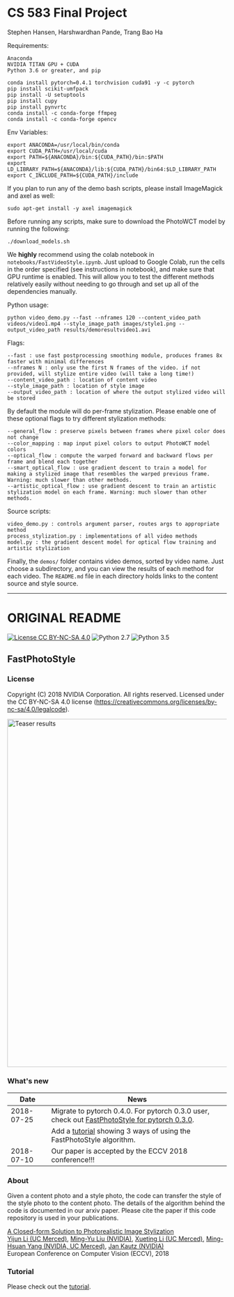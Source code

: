 # CS 583 Final Project

Stephen Hansen, Harshwardhan Pande, Trang Bao Ha

Requirements:

```
Anaconda
NVIDIA TITAN GPU + CUDA
Python 3.6 or greater, and pip

conda install pytorch=0.4.1 torchvision cuda91 -y -c pytorch
pip install scikit-umfpack
pip install -U setuptools
pip install cupy
pip install pynvrtc
conda install -c conda-forge ffmpeg
conda install -c conda-forge opencv
```

Env Variables:

```
export ANACONDA=/usr/local/bin/conda
export CUDA_PATH=/usr/local/cuda
export PATH=${ANACONDA}/bin:${CUDA_PATH}/bin:$PATH
export LD_LIBRARY_PATH=${ANACONDA}/lib:${CUDA_PATH}/bin64:$LD_LIBRARY_PATH
export C_INCLUDE_PATH=${CUDA_PATH}/include
```

If you plan to run any of the demo bash scripts, please install ImageMagick and axel as well:

```
sudo apt-get install -y axel imagemagick
```

Before running any scripts, make sure to download the PhotoWCT model by running the following:

```
./download_models.sh
```

We **highly** recommend using the colab notebook in `notebooks/FastVideoStyle.ipynb`. Just upload to Google Colab,
run the cells in the order specified (see instructions in notebook), and make sure that GPU runtime is enabled.
This will allow you to test the different methods relatively easily without needing to go through and set
up all of the dependencies manually.

Python usage:

```
python video_demo.py --fast --nframes 120 --content_video_path videos/video1.mp4 --style_image_path images/style1.png --output_video_path results/demoresultvideo1.avi
```

Flags:

```
--fast : use fast postprocessing smoothing module, produces frames 8x faster with minimal differences
--nframes N : only use the first N frames of the video. if not provided, will stylize entire video (will take a long time!)
--content_video_path : location of content video
--style_image_path : location of style image
--output_video_path : location of where the output stylized video will be stored
```

By default the module will do per-frame stylization. Please enable one of these optional flags to try different
stylization methods:

```
--general_flow : preserve pixels between frames where pixel color does not change
--color_mapping : map input pixel colors to output PhotoWCT model colors
--optical_flow : compute the warped forward and backward flows per frame and blend each together
--smart_optical_flow : use gradient descent to train a model for making a stylized image that resembles the warped previous frame. Warning: much slower than other methods.
--artistic_optical_flow : use gradient descent to train an artistic stylization model on each frame. Warning: much slower than other methods.
```

Source scripts:

```
video_demo.py : controls argument parser, routes args to appropriate method
process_stylization.py : implementations of all video methods
model.py : the gradient descent model for optical flow training and artistic stylization
```

Finally, the `demos/` folder contains video demos, sorted by video name. Just choose a subdirectory, and you can view
the results of each method for each video. The `README.md` file in each directory holds links to the content source and
style source.

-------------------------------

# ORIGINAL README

[![License CC BY-NC-SA 4.0](https://img.shields.io/badge/license-CC4.0-blue.svg)](https://raw.githubusercontent.com/NVIDIA/FastPhotoStyle/master/LICENSE.md)
![Python 2.7](https://img.shields.io/badge/python-2.7-green.svg)
![Python 3.5](https://img.shields.io/badge/python-3.5-green.svg)

## FastPhotoStyle

### License
Copyright (C) 2018 NVIDIA Corporation.  All rights reserved.
Licensed under the CC BY-NC-SA 4.0 license (https://creativecommons.org/licenses/by-nc-sa/4.0/legalcode).

<img src="https://raw.githubusercontent.com/NVIDIA/FastPhotoStyle/master/teaser.png" width="800" title="Teaser results"> 


### What's new
 
 | Date     | News |
 |----------|--------------|
 |2018-07-25| Migrate to pytorch 0.4.0. For pytorch 0.3.0 user, check out [FastPhotoStyle for pytorch 0.3.0](https://github.com/NVIDIA/FastPhotoStyle/releases/tag/f33e07f). |
 |          | Add a [tutorial](TUTORIAL.md) showing 3 ways of using the FastPhotoStyle algorithm.|
 |2018-07-10| Our paper is accepted by the ECCV 2018 conference!!! | 


### About

Given a content photo and a style photo, the code can transfer the style of the style photo to the content photo. The details of the algorithm behind the code is documented in our arxiv paper. Please cite the paper if this code repository is used in your publications.

[A Closed-form Solution to Photorealistic Image Stylization](https://arxiv.org/abs/1802.06474) <br> 
[Yijun Li (UC Merced)](https://sites.google.com/site/yijunlimaverick/), [Ming-Yu Liu (NVIDIA)](http://mingyuliu.net/), [Xueting Li (UC Merced)](https://sunshineatnoon.github.io/), [Ming-Hsuan Yang (NVIDIA, UC Merced)](http://faculty.ucmerced.edu/mhyang/), [Jan Kautz (NVIDIA)](http://jankautz.com/) <br>
European Conference on Computer Vision (ECCV), 2018 <br>


### Tutorial

Please check out the [tutorial](TUTORIAL.md).


